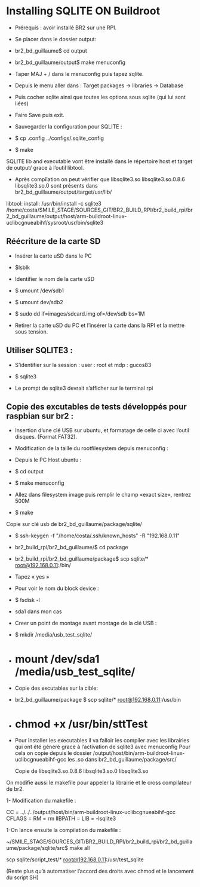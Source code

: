 # Installing SQLITE ON Buildroot
 
- Prérequis : avoir installé BR2 sur une RPI.

- Se placer dans le dossier output: 

- br2_bd_guillaume$ cd output
- br2_bd_guillaume/output$ make menuconfig

- Taper MAJ + / dans le menuconfig puis tapez sqlite.

- Depuis le menu aller dans : Target packages → libraries → Database

- Puis cocher sqlite ainsi que toutes les options sous sqlite (qui lui sont liées)

- Faire Save puis exit.

- Sauvegarder la configuration pour SQLITE :

- $ cp .config ../configs/.sqlite_config

- $ make

SQLITE lib and executable vont être installé dans le répertoire host et target de output/ grace à l’outil libtool.

- Après compîlation on peut vérifier que libsqlite3.so libsqlite3.so.0.8.6 libsqlite3.so.0 sont présents dans br2_bd_guillaume/output/target/usr/lib/


libtool: install: /usr/bin/install -c sqlite3 /home/costa/SMILE_STAGE/SOURCES_GIT/BR2_BUILD_RPI/br2_build_rpi/br2_bd_guillaume/output/host/arm-buildroot-linux-uclibcgnueabihf/sysroot/usr/bin/sqlite3



## Réécriture de la carte SD 

- Insérer la carte uSD dans le PC
- $lsblk

- Identifier le nom de la carte uSD

- $ umount /dev/sdb1
- $ umount dev/sdb2
- $ sudo dd if=images/sdcard.img of=/dev/sdb bs=1M

- Retirer la carte uSD du PC et l’insérer la carte dans la RPI et la mettre sous tension.

## Utiliser SQLITE3 :

- S’identifier sur la session : user : root et mdp : gucos83

- $ sqlite3

- Le prompt de sqlite3 devrait s’afficher sur le terminal rpi

## Copie des excutables de tests développés pour raspbian sur br2 :

- Insertion d’une clé USB sur ubuntu, et formatage de celle ci avec l’outil disques. (Format FAT32).
- Modification de la taille du rootfilesystem depuis menuconfig :

- Depuis le PC Host ubuntu : 

- $ cd output
- $ make menuconfig

- Allez dans filesystem image puis remplir le champ «exact size», rentrez 500M

- $ make

Copie sur clé usb de br2_bd_guillaume/package/sqlite/

- $ ssh-keygen -f "/home/costa/.ssh/known_hosts" -R "192.168.0.11"
- br2_build_rpi/br2_bd_guillaume/$ cd package
- br2_build_rpi/br2_bd_guillaume/package$  scp sqlite/* root@192.168.0.11:/bin/

- Tapez « yes »
- Pour voir le nom du block device :

- $ fsdisk -l

- sda1 dans mon cas

- Creer un point de montage avant montage de la clé USB :

- $ mkdir /media/usb_test_sqlite/ 
- # mount /dev/sda1 /media/usb_test_sqlite/ 

- Copie des excutables sur la cible:

- br2_bd_guillaume/package $ scp sqlite/* root@192.168.0.11:/usr/bin
- # chmod +x /usr/bin/sttTest


- Pour installer les executables il va falloir les compiler avec les librairies qui ont été généré grace à l’activation de sqlite3 avec menuconfig Pour cela on copie depuis le dossier /output/host/bin/arm-buildroot-linux-uclibcgnueabihf-gcc les .so dans br2_bd_guillaume/package/src/


  Copie de libsqlite3.so.0.8.6 
             libsqlite3.so.0
		 libsqlite3.so

On modifie aussi le makefile pour appeler la librairie et le cross compilateur de br2.


1- Modification du makefile :

CC = ../../../output/host/bin/arm-buildroot-linux-uclibcgnueabihf-gcc
CFLAGS  = 
RM = rm
lIBPATH =
LIB = -lsqlite3

	

1-On lance ensuite la compilation du makefile :

~/SMILE_STAGE/SOURCES_GIT/BR2_BUILD_RPI/br2_build_rpi/br2_bd_guillaume/package/sqlite/src$ make all


scp sqlite/script_test/* root@192.168.0.11:/usr/test_sqlite



(Reste plus qu’à automatiser l’accord des droits avec chmod et le lancement du script SH)









